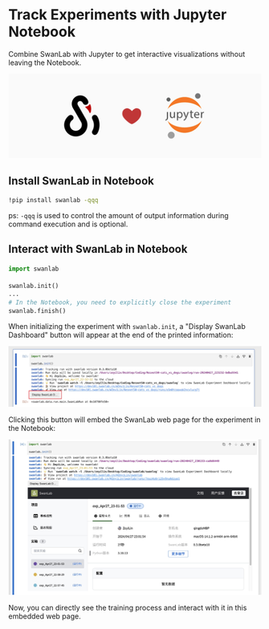 # Track Experiments with Jupyter Notebook

Combine SwanLab with Jupyter to get interactive visualizations without leaving the Notebook.

![swanlab-love-jupyter](./jupyter-notebook/swanlab-love-jupyter.jpg)
## Install SwanLab in Notebook

```bash
!pip install swanlab -qqq
```
ps: `-qqq` is used to control the amount of output information during command execution and is optional.

## Interact with SwanLab in Notebook

```python
import swanlab

swanlab.init()
...
# In the Notebook, you need to explicitly close the experiment
swanlab.finish()
```

When initializing the experiment with `swanlab.init`, a "Display SwanLab Dashboard" button will appear at the end of the printed information:

![](/assets/jupyter-notebook-1.jpg)

Clicking this button will embed the SwanLab web page for the experiment in the Notebook:

![](/assets/jupyter-notebook-2.jpg)

Now, you can directly see the training process and interact with it in this embedded web page.